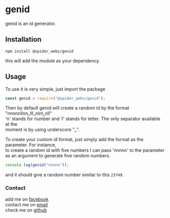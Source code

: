 # genid

genid is an id generator.

## Installation

`npm install @spider_webs/genid`

this will add the module as your dependency.

## Usage

To use it is very simple, just import the package

```javascript
const genid = require("@spider_webs/genid");
```

Then by default genid will create a random id by the format "nnnnnllnn_lll_nlnl_nll" <br>
'n' stands for number and 'l' stands for letter. The only separator available at the <br>
moment is by using underscore "\_".

To create your custom id format, just simply add the format as the parameter. For instance, <br>
to create a random id with five numbers I can pass 'nnnnn' to the parameter as an argument to generate five random numbers.

```javascript
console.log(genid("nnnnn"));
```

and it should give a random number similar to this `23749`.

### Contact

add me on [facebook](https://web.facebook.com/josh.alphadroid)<br>
contact me on [email](joshmatthewtalplacido@gmail.com)<br>
check me on [github](https://joshmatthew.github.io)
